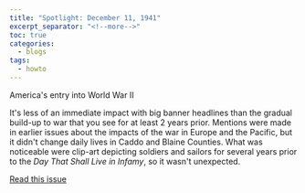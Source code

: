 ```yaml
---
title: "Spotlight: December 11, 1941"
excerpt_separator: "<!--more-->"
toc: true
categories:
  - blogs
tags: 
  - howto
---
```


America's entry into World War II

<!--more-->

It's less of an immediate impact with big banner headlines than the gradual build-up to war that you see for at least 2 years prior. Mentions were made in earlier issues about the impacts of the war in Europe and the Pacific, but it didn't change daily lives in Caddo and Blaine Counties. What was noticeable were clip-art depicting soldiers and sailors for several years prior to the *Day That Shall Live in Infamy*, so it wasn't unexpected.

[Read this issue](/issues/hydro-review-1941-12-11/)